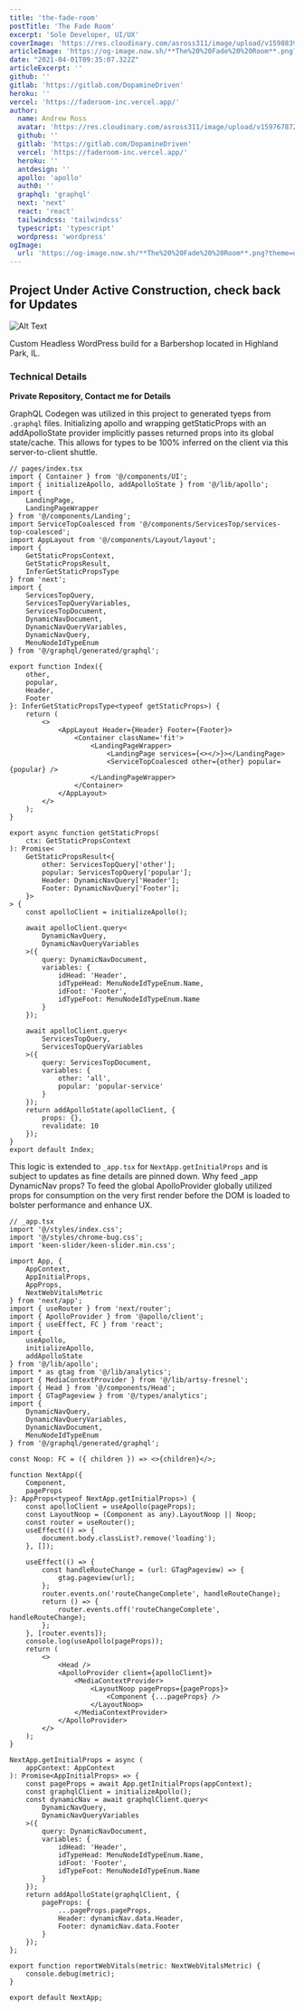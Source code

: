 ```yaml
---
title: 'the-fade-room'
postTitle: 'The Fade Room'
excerpt: 'Sole Developer, UI/UX'
coverImage: 'https://res.cloudinary.com/asross311/image/upload/v1598839550/portfolio/Rectangle_6037_2_y9xmog.jpg'
articleImage: 'https://og-image.now.sh/**The%20%20Fade%20%20Room**.png?theme=dark&md=1&fontSize=100px&images=https%3A%2F%2Fassets.vercel.com%2Fimage%2Fupload%2Ffront%2Fassets%2Fdesign%2Fnextjs-white-logo.svg&images=https%3A%2F%2Fdev-to-uploads.s3.amazonaws.com%2Fi%2F95crgaor710ea5kzlppi.png&widths=auto&widths=auto&heights=350&heights=auto'
date: "2021-04-01T09:35:07.322Z"
articleExcerpt: ''
github: ''
gitlab: 'https://gitlab.com/DopamineDriven'
heroku: ''
vercel: 'https://faderoom-inc.vercel.app/'
author:
  name: Andrew Ross
  avatar: 'https://res.cloudinary.com/asross311/image/upload/v1597678722/portfolio/doge_ropqvx.jpg'
  github: ''
  gitlab: 'https://gitlab.com/DopamineDriven'
  vercel: 'https://faderoom-inc.vercel.app/'
  heroku: ''
  antdesign: ''
  apollo: 'apollo'
  auth0: ''
  graphql: 'graphql'
  next: 'next'
  react: 'react'
  tailwindcss: 'tailwindcss'
  typescript: 'typescript'
  wordpress: 'wordpress'
ogImage:
  url: 'https://og-image.now.sh/**The%20%20Fade%20%20Room**.png?theme=dark&md=1&fontSize=100px&images=https%3A%2F%2Fassets.vercel.com%2Fimage%2Fupload%2Ffront%2Fassets%2Fdesign%2Fnextjs-white-logo.svg&images=https%3A%2F%2Fdev-to-uploads.s3.amazonaws.com%2Fi%2F95crgaor710ea5kzlppi.png&widths=auto&widths=auto&heights=350&heights=auto'
---
```


## Project Under Active Construction, check back for Updates

![Alt Text](https://dev-to-uploads.s3.amazonaws.com/i/k9lv12xtp4lkavj6ip0c.png)
 
 Custom Headless WordPress build for a Barbershop located in Highland Park, IL.
### Technical Details
**Private Repository, Contact me for Details**

GraphQL Codegen was utilized in this project to generated tyeps from `.graphql` files. Initializing apollo and wrapping getStaticProps with an addApolloState provider implicitly passes returned props into its global state/cache. This allows for types to be 100% inferred on the client via this server-to-client shuttle. 

```tsx
// pages/index.tsx
import { Container } from '@/components/UI';
import { initializeApollo, addApolloState } from '@/lib/apollo';
import {
	LandingPage,
	LandingPageWrapper
} from '@/components/Landing';
import ServiceTopCoalesced from '@/components/ServicesTop/services-top-coalesced';
import AppLayout from '@/components/Layout/layout';
import {
	GetStaticPropsContext,
	GetStaticPropsResult,
	InferGetStaticPropsType
} from 'next';
import {
	ServicesTopQuery,
	ServicesTopQueryVariables,
	ServicesTopDocument,
	DynamicNavDocument,
	DynamicNavQueryVariables,
	DynamicNavQuery,
	MenuNodeIdTypeEnum
} from '@/graphql/generated/graphql';

export function Index({
	other,
	popular,
	Header,
	Footer
}: InferGetStaticPropsType<typeof getStaticProps>) {
	return (
		<>
			<AppLayout Header={Header} Footer={Footer}>
				<Container className='fit'>
					<LandingPageWrapper>
						<LandingPage services={<></>}></LandingPage>
						<ServiceTopCoalesced other={other} popular={popular} />
					</LandingPageWrapper>
				</Container>
			</AppLayout>
		</>
	);
}

export async function getStaticProps(
	ctx: GetStaticPropsContext
): Promise<
	GetStaticPropsResult<{
		other: ServicesTopQuery['other'];
		popular: ServicesTopQuery['popular'];
		Header: DynamicNavQuery['Header'];
		Footer: DynamicNavQuery['Footer'];
	}>
> {
	const apolloClient = initializeApollo();

	await apolloClient.query<
		DynamicNavQuery,
		DynamicNavQueryVariables
	>({
		query: DynamicNavDocument,
		variables: {
			idHead: 'Header',
			idTypeHead: MenuNodeIdTypeEnum.Name,
			idFoot: 'Footer',
			idTypeFoot: MenuNodeIdTypeEnum.Name
		}
	});

	await apolloClient.query<
		ServicesTopQuery,
		ServicesTopQueryVariables
	>({
		query: ServicesTopDocument,
		variables: {
			other: 'all',
			popular: 'popular-service'
		}
	});
	return addApolloState(apolloClient, {
		props: {},
		revalidate: 10
	});
}
export default Index;

```

This logic is extended to `_app.tsx` for `NextApp.getInitialProps` and is subject to updates as fine details are pinned down. Why feed _app DynamicNav props? To feed the global ApolloProvider globally utilized props for consumption on the very first render before the DOM is loaded to bolster performance and enhance UX.
```tsx
// _app.tsx
import '@/styles/index.css';
import '@/styles/chrome-bug.css';
import 'keen-slider/keen-slider.min.css';

import App, {
	AppContext,
	AppInitialProps,
	AppProps,
	NextWebVitalsMetric
} from 'next/app';
import { useRouter } from 'next/router';
import { ApolloProvider } from '@apollo/client';
import { useEffect, FC } from 'react';
import {
	useApollo,
	initializeApollo,
	addApolloState
} from '@/lib/apollo';
import * as gtag from '@/lib/analytics';
import { MediaContextProvider } from '@/lib/artsy-fresnel';
import { Head } from '@/components/Head';
import { GTagPageview } from '@/types/analytics';
import {
	DynamicNavQuery,
	DynamicNavQueryVariables,
	DynamicNavDocument,
	MenuNodeIdTypeEnum
} from '@/graphql/generated/graphql';

const Noop: FC = ({ children }) => <>{children}</>;

function NextApp({
	Component,
	pageProps
}: AppProps<typeof NextApp.getInitialProps>) {
	const apolloClient = useApollo(pageProps);
	const LayoutNoop = (Component as any).LayoutNoop || Noop;
	const router = useRouter();
	useEffect(() => {
		document.body.classList?.remove('loading');
	}, []);

	useEffect(() => {
		const handleRouteChange = (url: GTagPageview) => {
			gtag.pageview(url);
		};
		router.events.on('routeChangeComplete', handleRouteChange);
		return () => {
			router.events.off('routeChangeComplete', handleRouteChange);
		};
	}, [router.events]);
	console.log(useApollo(pageProps));
	return (
		<>
			<Head />
			<ApolloProvider client={apolloClient}>
				<MediaContextProvider>
					<LayoutNoop pageProps={pageProps}>
						<Component {...pageProps} />
					</LayoutNoop>
				</MediaContextProvider>
			</ApolloProvider>
		</>
	);
}

NextApp.getInitialProps = async (
	appContext: AppContext
): Promise<AppInitialProps> => {
	const pageProps = await App.getInitialProps(appContext);
	const graphqlClient = initializeApollo();
	const dynamicNav = await graphqlClient.query<
		DynamicNavQuery,
		DynamicNavQueryVariables
	>({
		query: DynamicNavDocument,
		variables: {
			idHead: 'Header',
			idTypeHead: MenuNodeIdTypeEnum.Name,
			idFoot: 'Footer',
			idTypeFoot: MenuNodeIdTypeEnum.Name
		}
	});
	return addApolloState(graphqlClient, {
		pageProps: {
			...pageProps.pageProps,
			Header: dynamicNav.data.Header,
			Footer: dynamicNav.data.Footer
		}
	});
};

export function reportWebVitals(metric: NextWebVitalsMetric) {
	console.debug(metric);
}

export default NextApp;

```